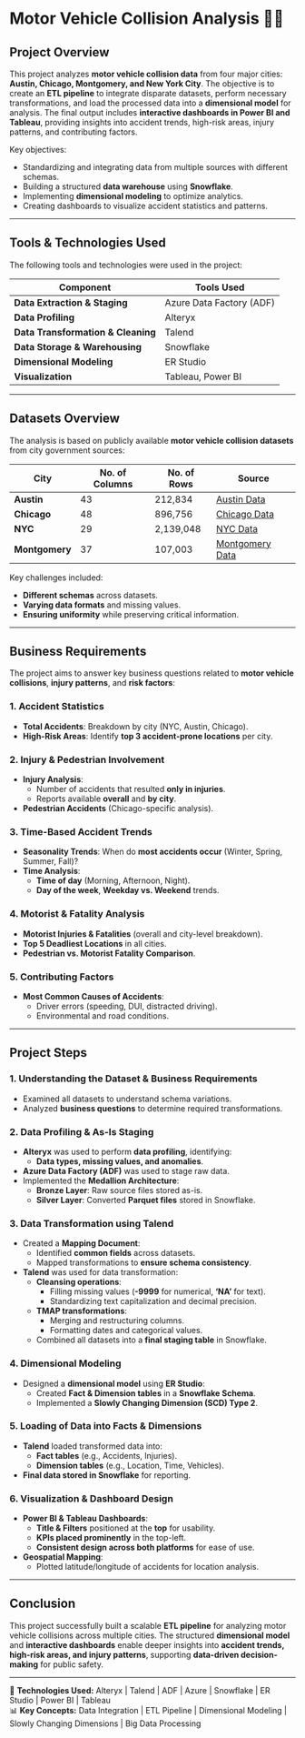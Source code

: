 # **Motor Vehicle Collision Analysis 🚗💥**

## **Project Overview**
This project analyzes **motor vehicle collision data** from four major cities: **Austin, Chicago, Montgomery, and New York City**. The objective is to create an **ETL pipeline** to integrate disparate datasets, perform necessary transformations, and load the processed data into a **dimensional model** for analysis. The final output includes **interactive dashboards in Power BI and Tableau**, providing insights into accident trends, high-risk areas, injury patterns, and contributing factors.

Key objectives:
- Standardizing and integrating data from multiple sources with different schemas.
- Building a structured **data warehouse** using **Snowflake**.
- Implementing **dimensional modeling** to optimize analytics.
- Creating dashboards to visualize accident statistics and patterns.

---

## **Tools & Technologies Used**
The following tools and technologies were used in the project:

| **Component**         | **Tools Used**                     |
|----------------------|--------------------------------|
| **Data Extraction & Staging** | Azure Data Factory (ADF) |
| **Data Profiling**   | Alteryx                        |
| **Data Transformation & Cleaning** | Talend |
| **Data Storage & Warehousing** | Snowflake                     |
| **Dimensional Modeling** | ER Studio                     |
| **Visualization**    | Tableau, Power BI              |

---

## **Datasets Overview**
The analysis is based on publicly available **motor vehicle collision datasets** from city government sources:  

| **City**      | **No. of Columns** | **No. of Rows** | **Source** |
|--------------|-----------------|----------------|------------|
| **Austin**   | 43              | 212,834        | [Austin Data](https://data.austintexas.gov/Transportation-and-Mobility/Austin-Crash-Report-Data-Crash-Level-Records/y2wy-tgr5/about_data) |
| **Chicago**  | 48              | 896,756        | [Chicago Data](https://data.cityofchicago.org/Transportation/Traffic-Crashes-Crashes/85ca-t3if/about_data) |
| **NYC**      | 29              | 2,139,048      | [NYC Data](https://data.cityofnewyork.us/Public-Safety/Motor-Vehicle-Collisions-Crashes/h9gi-nx95/about_data) |
| **Montgomery** | 37             | 107,003        | [Montgomery Data](https://data.montgomerycountymd.gov/Public-Safety/Crash-Reporting-Incidents-Data/bhju-22kf/about_data) |

Key challenges included:
- **Different schemas** across datasets.
- **Varying data formats** and missing values.
- **Ensuring uniformity** while preserving critical information.

---

## **Business Requirements**
The project aims to answer key business questions related to **motor vehicle collisions**, **injury patterns**, and **risk factors**:

### **1. Accident Statistics**
- **Total Accidents**: Breakdown by city (NYC, Austin, Chicago).
- **High-Risk Areas**: Identify **top 3 accident-prone locations** per city.

### **2. Injury & Pedestrian Involvement**
- **Injury Analysis**:
  - Number of accidents that resulted **only in injuries**.
  - Reports available **overall** and **by city**.
- **Pedestrian Accidents** (Chicago-specific analysis).

### **3. Time-Based Accident Trends**
- **Seasonality Trends**: When do **most accidents occur** (Winter, Spring, Summer, Fall)?
- **Time Analysis**:
  - **Time of day** (Morning, Afternoon, Night).
  - **Day of the week**, **Weekday vs. Weekend** trends.

### **4. Motorist & Fatality Analysis**
- **Motorist Injuries & Fatalities** (overall and city-level breakdown).
- **Top 5 Deadliest Locations** in all cities.
- **Pedestrian vs. Motorist Fatality Comparison**.

### **5. Contributing Factors**
- **Most Common Causes of Accidents**:
  - Driver errors (speeding, DUI, distracted driving).
  - Environmental and road conditions.

---

## **Project Steps**
### **1. Understanding the Dataset & Business Requirements**
- Examined all datasets to understand schema variations.
- Analyzed **business questions** to determine required transformations.

### **2. Data Profiling & As-Is Staging**
- **Alteryx** was used to perform **data profiling**, identifying:
  - **Data types, missing values, and anomalies**.
- **Azure Data Factory (ADF)** was used to stage raw data.
- Implemented the **Medallion Architecture**:
  - **Bronze Layer**: Raw source files stored as-is.
  - **Silver Layer**: Converted **Parquet files** stored in Snowflake.

### **3. Data Transformation using Talend**
- Created a **Mapping Document**:
  - Identified **common fields** across datasets.
  - Mapped transformations to **ensure schema consistency**.
- **Talend** was used for data transformation:
  - **Cleansing operations**:
    - Filling missing values (**-9999** for numerical, **‘NA’** for text).
    - Standardizing text capitalization and decimal precision.
  - **TMAP transformations**:
    - Merging and restructuring columns.
    - Formatting dates and categorical values.
  - Combined all datasets into a **final staging table** in Snowflake.

### **4. Dimensional Modeling**
- Designed a **dimensional model** using **ER Studio**:
  - Created **Fact & Dimension tables** in a **Snowflake Schema**.
  - Implemented a **Slowly Changing Dimension (SCD) Type 2**.

### **5. Loading of Data into Facts & Dimensions**
- **Talend** loaded transformed data into:
  - **Fact tables** (e.g., Accidents, Injuries).
  - **Dimension tables** (e.g., Location, Time, Vehicles).
- **Final data stored in Snowflake** for reporting.

### **6. Visualization & Dashboard Design**
- **Power BI & Tableau Dashboards**:
  - **Title & Filters** positioned at the **top** for usability.
  - **KPIs placed prominently** in the top-left.
  - **Consistent design across both platforms** for ease of use.
- **Geospatial Mapping**:
  - Plotted latitude/longitude of accidents for location analysis.

---

## **Conclusion**
This project successfully built a scalable **ETL pipeline** for analyzing motor vehicle collisions across multiple cities. The structured **dimensional model** and **interactive dashboards** enable deeper insights into **accident trends, high-risk areas, and injury patterns**, supporting **data-driven decision-making** for public safety.

---

🚀 **Technologies Used:** Alteryx | Talend | ADF | Azure | Snowflake | ER Studio | Power BI | Tableau  
📊 **Key Concepts:** Data Integration | ETL Pipeline | Dimensional Modeling | Slowly Changing Dimensions | Big Data Processing  
